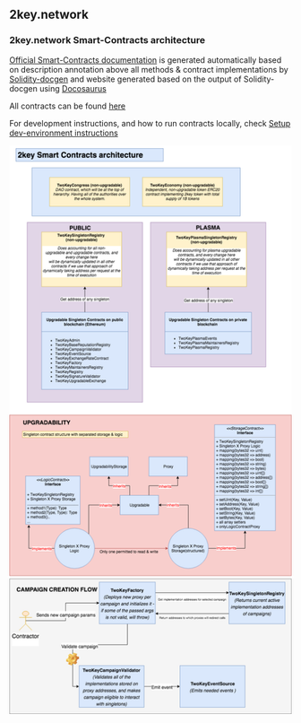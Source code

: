 ## 2key.network 

### 2key.network Smart-Contracts architecture

[Official Smart-Contracts documentation](https://2key.github.io/contracts) is generated automatically based on description annotation
above all methods & contract implementations by [Solidity-docgen](https://github.com/OpenZeppelin/solidity-docgen) 
and website generated based on the output of Solidity-docgen using [Docosaurus](https://github.com/facebook/Docusaurus)


All contracts can be found [here](contracts)

For development instructions, and how to run contracts locally, check [Setup dev-environment instructions](readmes/SetupDevEnv.md)


![TwoKeyInfrastructure](SC-architecture.png)
